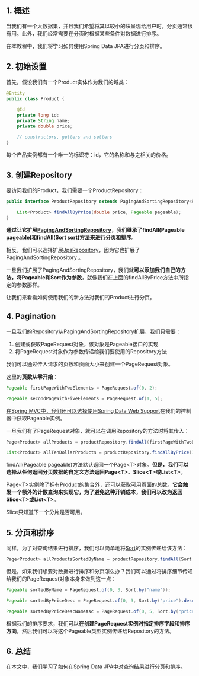 ## 1. 概述

当我们有一个大数据集，并且我们希望将其以较小的块呈现给用户时，分页通常很有用。此外，我们经常需要在分页时根据某些条件对数据进行排序。

在本教程中，我们将学习如何使用Spring Data JPA进行分页和排序。

## 2. 初始设置

首先，假设我们有一个Product实体作为我们的域类：

```java
@Entity 
public class Product {
    
    @Id
    private long id;
    private String name;
    private double price; 

    // constructors, getters and setters
}
```

每个产品实例都有一个唯一的标识符：id，它的名称和与之相关的价格。

## 3. 创建Repository

要访问我们的Product，我们需要一个ProductRepository：

```java
public interface ProductRepository extends PagingAndSortingRepository<Product, Integer> {

    List<Product> findAllByPrice(double price, Pageable pageable);
}
```

**通过让它扩展[PagingAndSortingRepository](https://docs.spring.io/spring-data/data-commons/docs/current/api/org/springframework/data/repository/PagingAndSortingRepository.html)，我们继承了findAll(Pageable pageable)和findAll(Sort sort)方法来进行分页和排序**。

相反，我们可以选择扩展[JpaRepository](https://www.baeldung.com/spring-data-repositories)，因为它也扩展了PagingAndSortingRepository 。

一旦我们扩展了PagingAndSortingRepository，我们就**可以添加我们自己的方法，将Pageable和Sort作为参数**，就像我们在上面的findAllByPrice方法中所指定的参数那样。

让我们来看看如何使用我们的新方法对我们的Product进行分页。

## 4. Pagination

一旦我们的Repository从PagingAndSortingRepository扩展，我们只需要：

1.  创建或获取PageRequest对象，该对象是Pageable接口的实现
2.  将PageRequest对象作为参数传递给我们要使用的Repository方法

我们可以通过传入请求的页数和页面大小来创建一个PageRequest对象。

这里的**页数从零开始**：

```java
Pageable firstPageWithTwoElements = PageRequest.of(0, 2);

Pageable secondPageWithFiveElements = PageRequest.of(1, 5);
```

[在Spring MVC中，我们还可以选择使用Spring Data Web Support](https://docs.spring.io/spring-data/jpa/docs/current/reference/html/#core.web)在我们的控制器中获取Pageable实例。

一旦我们有了PageRequest对象，就可以在调用Repository的方法时将其传入：

```java
Page<Product> allProducts = productRepository.findAll(firstPageWithTwoElements);

List<Product> allTenDollarProducts = productRepository.findAllByPrice(10, secondPageWithFiveElements);
```

findAll(Pageable pageable)方法默认返回一个Page<T\>对象。**但是，我们可以选择从任何返回分页数据的自定义方法返回Page<T\>、Slice<T\>或List<T\>**。

Page<T\>实例除了拥有Product的集合外，还可以获取可用页面的总数。**它会触发一个额外的计数查询来实现它，为了避免这种开销成本，我们可以改为返回Slice<T\>或List<T\>**。

Slice只知道下一个分片是否可用。

## 5. 分页和排序

同样，为了对查询结果进行排序，我们可以简单地将[Sort]()的实例传递给该方法：

```java
Page<Product> allProductsSortedByName = productRepository.findAll(Sort.by("name"));
```

但是，如果我们想要对数据进行排序和分页怎么办？我们可以通过将排序细节传递给我们的PageRequest对象本身来做到这一点：

```java
Pageable sortedByName = PageRequest.of(0, 3, Sort.by("name"));

Pageable sortedByPriceDesc = PageRequest.of(0, 3, Sort.by("price").descending());

Pageable sortedByPriceDescNameAsc = PageRequest.of(0, 5, Sort.by("price").descending().and(Sort.by("name")));
```

根据我们的排序要求，我们可以**在创建PageRequest实例时指定排序字段和排序方向**，然后我们可以将这个Pageable类型实例传递给Repository的方法。

## 6. 总结

在本文中，我们学习了如何在Spring Data JPA中对查询结果进行分页和排序。